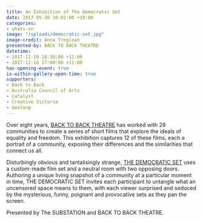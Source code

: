 ```yaml
---
title: An Exhibition of The Democratic Set
date: 2017-05-30 10:02:00 +10:00
categories:
- whats-on
image: "/uploads/democratic-set.jpg"
image-credit: Anna Tregloan
presented-by: BACK TO BACK THEATRE
datetime:
- 2017-11-10 18:30:00 +11:00
- 2017-12-16 17:00:00 +11:00
has-opening-event: true
is-within-gallery-open-time: true
supporters:
- Back to Back
- Australia Council of Arts
- Catalyst
- Creative Victoria
- Geelong
---
```


Over eight years, [BACK TO BACK THEATRE](http://backtobacktheatre.com/) has worked with 28 communities to create a series of short films that explore the ideals of equality and freedom. This exhibition captures 12 of these films, each a portrait of a community, exposing their differences and the similarities that connect us all.

Disturbingly obvious and tantalisingly strange, [THE DEMOCRATIC SET](http://backtobacktheatre.com/projects/democratic-set/) uses a custom-made film set and a neutral room with two opposing doors. Authoring a unique living snapshot of a community at a particular moment in time, THE DEMOCRATIC SET invites each participant to untangle what an uncensored space means to them, with each viewer surprised and seduced by the mysterious, funny, poignant and provocative sets as they pan the screen.

Presented by The SUBSTATION and BACK TO BACK THEATRE.
